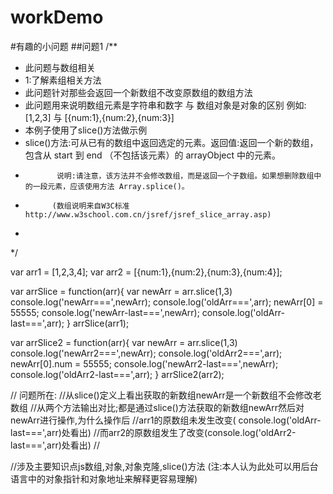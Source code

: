 # workDemo

 #有趣的小问题
 ##问题1
 /**
 * 此问题与数组相关 
 * 1:了解素组相关方法
 *   此问题针对那些会返回一个新数组不改变原数组的数组方法
 *   此问题用来说明数组元素是字符串和数字 与 数组对象是对象的区别 例如:[1,2,3] 与 [{num:1},{num:2},{num:3}]
 *   本例子使用了slice()方法做示例
 * slice()方法:可从已有的数组中返回选定的元素。返回值:返回一个新的数组，包含从 start 到 end （不包括该元素）的 arrayObject 中的元素。
 *            说明:请注意，该方法并不会修改数组，而是返回一个子数组。如果想删除数组中的一段元素，应该使用方法 Array.splice()。
 *           (数组说明来自W3C标准  http://www.w3school.com.cn/jsref/jsref_slice_array.asp)
 * 
 */

var arr1 = [1,2,3,4];
var arr2 = [{num:1},{num:2},{num:3},{num:4}];

var arrSlice = function(arr){
    var newArr = arr.slice(1,3)
    console.log('newArr===',newArr);
    console.log('oldArr===',arr);
    newArr[0] = 55555;
    console.log('newArr-last===',newArr);
    console.log('oldArr-last===',arr);
}
arrSlice(arr1);


var arrSlice2 = function(arr){
    var newArr = arr.slice(1,3)
    console.log('newArr2===',newArr);
    console.log('oldArr2===',arr);
    newArr[0].num = 55555;
    console.log('newArr2-last===',newArr);
    console.log('oldArr2-last===',arr);
}
arrSlice2(arr2);

// 问题所在:
//从slice()定义上看出获取的新数组newArr是一个新数组不会修改老数组
//从两个方法输出对比;都是通过slice()方法获取的新数组newArr然后对newArr进行操作,为什么操作后
//arr1的原数组未发生改变( console.log('oldArr-last===',arr)处看出)
//而arr2的原数组发生了改变(console.log('oldArr2-last===',arr)处看出)
//

//涉及主要知识点js数组,对象,对象克隆,slice()方法  (注:本人认为此处可以用后台语言中的对象指针和对象地址来解释更容易理解)
